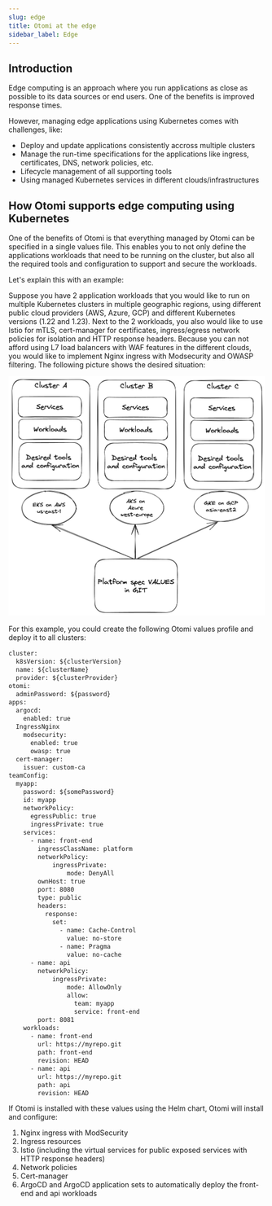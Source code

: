 ```yaml
---
slug: edge
title: Otomi at the edge
sidebar_label: Edge
---
```


## Introduction

Edge computing is an approach where you run applications as close as possible to its data sources or end users. One of the benefits is improved response times. 

However, managing edge applications using Kubernetes comes with challenges, like:

- Deploy and update applications consistently accross multiple clusters
- Manage the run-time specifications for the applications like ingress, certificates, DNS, network policies, etc.
- Lifecycle management of all supporting tools
- Using managed Kubernetes services in different clouds/infrastructures

## How Otomi supports edge computing using Kubernetes

One of the benefits of Otomi is that everything managed by Otomi can be specified in a single values file. This enables you to not only define the applications workloads that need to be running on the cluster, but also all the required tools and configuration to support and secure the workloads.

Let's explain this with an example:

Suppose you have 2 application workloads that you would like to run on multiple Kubernetes clusters in multiple geographic regions, using different public cloud providers (AWS, Azure, GCP) and different Kubernetes versions (1.22 and 1.23). Next to the 2 workloads, you also would like to use Istio for mTLS, cert-manager for certificates, ingress/egress network policies for isolation and HTTP response headers. Because you can not afford using L7 load balancers with WAF features in the different clouds, you would like to implement Nginx ingress with Modsecurity and OWASP filtering. The following picture shows the desired situation:

![edge](../img/edge.png)

For this example, you could create the following Otomi values profile and deploy it to all clusters:

```
cluster:
  k8sVersion: ${clusterVersion}
  name: ${clusterName}
  provider: ${clusterProvider}
otomi:
  adminPassword: ${password}
apps:
  argocd:
    enabled: true
  IngressNginx
    modsecurity:
      enabled: true
      owasp: true
  cert-manager:
    issuer: custom-ca
teamConfig:
  myapp:
    password: ${somePassword}
    id: myapp
    networkPolicy:
      egressPublic: true
      ingressPrivate: true
    services:
      - name: front-end
        ingressClassName: platform
        networkPolicy:
            ingressPrivate:
                mode: DenyAll
        ownHost: true
        port: 8080
        type: public
        headers:
          response:
            set:
              - name: Cache-Control
                value: no-store
              - name: Pragma
                value: no-cache
      - name: api
        networkPolicy:
            ingressPrivate:
                mode: AllowOnly
                allow:
                  team: myapp
                  service: front-end
        port: 8081
    workloads:
      - name: front-end
        url: https://myrepo.git
        path: front-end
        revision: HEAD
      - name: api
        url: https://myrepo.git
        path: api
        revision: HEAD
```



If Otomi is installed with these values using the Helm chart, Otomi will install and configure:

1. Nginx ingress with ModSecurity
2. Ingress resources
3. Istio (including the virtual services for public exposed services with HTTP response headers)
4. Network policies
5. Cert-manager
6. ArgoCD and ArgoCD application sets to automatically deploy the front-end and api workloads





